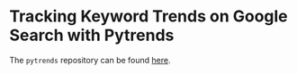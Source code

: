 # Tracking Keyword Trends on Google Search with Pytrends

The `pytrends` repository can be found [here](https://github.com/GeneralMills/pytrends).